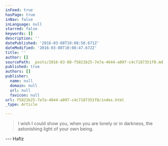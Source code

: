 ```yaml
---
inFeed: true
hasPage: true
inNav: false
inLanguage: null
starred: false
keywords: []
description: ''
datePublished: '2016-03-08T10:08:50.671Z'
dateModified: '2016-03-08T10:08:47.672Z'
title: ''
author: []
sourcePath: _posts/2016-03-08-f5821b25-7e7a-4644-a097-c4c7187351f8.md
published: true
authors: []
publisher:
  name: null
  domain: null
  url: null
  favicon: null
url: f5821b25-7e7a-4644-a097-c4c7187351f8/index.html
_type: Article

---
```

> I wish I could show you, 
> when you are lonely or in darkness, 
> the astonishing light of your own being.

--- Hafiz